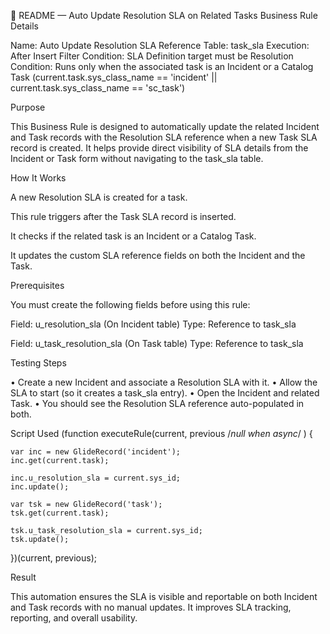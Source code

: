 📘 README — Auto Update Resolution SLA on Related Tasks
Business Rule Details

Name: Auto Update Resolution SLA Reference
Table: task_sla
Execution: After Insert
Filter Condition: SLA Definition target must be Resolution
Condition: Runs only when the associated task is an Incident or a Catalog Task
(current.task.sys_class_name == 'incident' || current.task.sys_class_name == 'sc_task')

Purpose

This Business Rule is designed to automatically update the related Incident and Task records with the Resolution SLA reference when a new Task SLA record is created.
It helps provide direct visibility of SLA details from the Incident or Task form without navigating to the task_sla table.

How It Works

A new Resolution SLA is created for a task.

This rule triggers after the Task SLA record is inserted.

It checks if the related task is an Incident or a Catalog Task.

It updates the custom SLA reference fields on both the Incident and the Task.

Prerequisites

You must create the following fields before using this rule:

Field: u_resolution_sla (On Incident table)
Type: Reference to task_sla

Field: u_task_resolution_sla (On Task table)
Type: Reference to task_sla

Testing Steps

• Create a new Incident and associate a Resolution SLA with it.
• Allow the SLA to start (so it creates a task_sla entry).
• Open the Incident and related Task.
• You should see the Resolution SLA reference auto-populated in both.

Script Used
(function executeRule(current, previous /*null when async*/ ) {

    var inc = new GlideRecord('incident');
    inc.get(current.task);

    inc.u_resolution_sla = current.sys_id;
    inc.update();
	
    var tsk = new GlideRecord('task');
    tsk.get(current.task);

    tsk.u_task_resolution_sla = current.sys_id;
    tsk.update();

})(current, previous);

Result

This automation ensures the SLA is visible and reportable on both Incident and Task records with no manual updates.
It improves SLA tracking, reporting, and overall usability.
